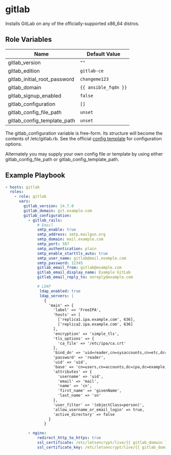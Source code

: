 gitlab
=========
Installs GitLab on any of the officially-supported x86\_64 distros.

Role Variables
--------------
| Name | Default Value |
| ---- | ------------- |
gitlab\_version | `""` |
gitlab\_edition | `gitlab-ce` |
gitlab\_initial\_root\_password | `changeme123` |
gitlab\_domain | `{{ ansible_fqdn }}` |
gitlab\_signup\_enabled | `false` |
gitlab\_configuration | `[]` |
gitlab\_config\_file\_path | `unset` |
gitlab\_config\_template\_path | `unset` |

The gitlab\_configuration variable is free-form. Its structure will become the contents of /etc/gitlab.rb. See the official [config template](https://gitlab.com/gitlab-org/omnibus-gitlab/-/blob/master/files/gitlab-config-template/gitlab.rb.template) for configuration options.

Alternately you may supply your own config file or template by using either gitlab\_config\_file\_path or gitlab\_config\_template\_path.

Example Playbook
----------------
``` yaml
- hosts: gitlab
  roles:
    - role: gitlab
      vars:
        gitlab_version: 14.7.0
        gitlab_domain: git.example.com
        gitlab_configuration:
          - gitlab_rails:
              # Email
              smtp_enable: true
              smtp_address: smtp.mailgun.org
              smtp_domain: mail.example.com
              smtp_port: 587
              smtp_authentication: plain
              smtp_enable_starttls_auto: true
              smtp_user_name: gitlab@mail.example.com
              smtp_password: 12345
              gitlab_email_from: gitlab@example.com
              gitlab_email_display_name: Example GitLab
              gitlab_email_reply_to: noreply@example.com

              # LDAP
               ldap_enabled: true
               ldap_servers: |
                 {
                   'main' => {
                     'label' => 'FreeIPA',
                     'hosts' => [
                       ['replica1.ipa.example.com', 636],
                       ['replica2.ipa.example.com', 636]
                     ],
                     'encryption' => 'simple_tls',
                     'tls_options' => {
                       'ca_file' => '/etc/ipa/ca.crt'
                     },
                     'bind_dn' => 'uid=reader,cn=sysaccounts,cn=etc,dc=ipa,dc=example,dc=com',
                     'password' => 'reader',
                     'uid' => 'uid',
                     'base' => 'cn=users,cn=accounts,dc=ipa,dc=example,dc=com',
                     'attributes' => {
                       'username' => 'uid',
                       'email' => 'mail',
                       'name' => 'cn',
                       'first_name' => 'givenName',
                       'last_name' => 'sn'
                     },
                     'user_filter' => '(objectClass=person)',
                     'allow_username_or_email_login' => true,
                     'active_directory' => false
                   }
                 }

          - nginx:
              redirect_http_to_https: true
              ssl_certificate: /etc/letsencrypt/live/{{ gitlab_domain }}/fullchain.pem
              ssl_certificate_key: /etc/letsencrypt/live/{{ gitlab_domain }}/privkey.pem
```
